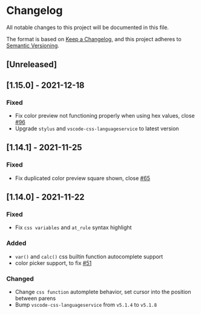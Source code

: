 # Changelog
All notable changes to this project will be documented in this file.

The format is based on [Keep a Changelog](https://keepachangelog.com/en/1.0.0/),
and this project adheres to [Semantic Versioning](https://semver.org/spec/v2.0.0.html).

## [Unreleased]

## [1.15.0] - 2021-12-18
### Fixed
- Fix color preview not functioning properly when using hex values, close [#96](https://github.com/d4rkr00t/language-stylus/issues/96)
- Upgrade `stylus` and `vscode-css-languageservice` to latest version

## [1.14.1] - 2021-11-25
### Fixed
- Fix duplicated color preview square shown, close [#65](https://github.com/d4rkr00t/language-stylus/issues/65)

## [1.14.0] - 2021-11-22
### Fixed
- Fix `css variables` and `at_rule` syntax highlight

### Added
- `var()` and `calc()` css builtin function autocomplete support
- color picker support, to fix [#51](https://github.com/d4rkr00t/language-stylus/issues/51)

### Changed
- Change `css function` automplete behavior, set cursor into the position between parens
- Bump `vscode-css-languageservice` from `v5.1.4` to `v5.1.8`